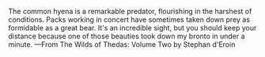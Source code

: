 The common hyena is a remarkable predator, flourishing in the harshest of conditions. Packs working in concert have sometimes taken down prey as formidable as a great bear. It's an incredible sight, but you should keep your distance because one of those beauties took down my bronto in under a minute.
—From The Wilds of Thedas: Volume Two by Stephan d'Eroin